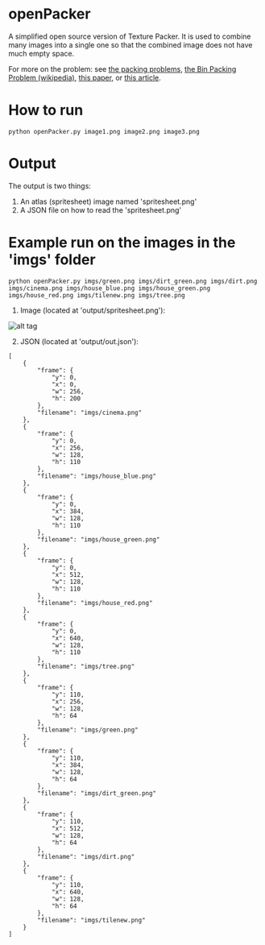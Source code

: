 # openPacker
A simplified open source version of Texture Packer.
It is used to combine many images into a single one so that the combined image does not have much empty space.

For more on the problem: see [the packing problems](https://en.wikipedia.org/wiki/Packing_problems), [the Bin Packing Problem (wikipedia)](https://en.wikipedia.org/wiki/Bin_packing_problem), [this paper](http://www.aaai.org/Papers/ICAPS/2003/ICAPS03-029.pdf), or [this article](https://www.codeproject.com/Articles/210979/Fast-optimizing-rectangle-packing-algorithm-for-bu#basic).

# How to run
```
python openPacker.py image1.png image2.png image3.png
```

# Output
The output is two things:
1) An atlas (spritesheet) image named 'spritesheet.png'
2) A JSON file on how to read the 'spritesheet.png'


# Example run on the images in the 'imgs' folder
```
python openPacker.py imgs/green.png imgs/dirt_green.png imgs/dirt.png imgs/cinema.png imgs/house_blue.png imgs/house_green.png imgs/house_red.png imgs/tilenew.png imgs/tree.png
```

1) Image (located at 'output/spritesheet.png'):

![alt tag](https://github.com/skaparelos/openPacker/blob/master/output/spritesheet.png?raw=true)

2) JSON (located at 'output/out.json'):
```
[
    {
        "frame": {
            "y": 0, 
            "x": 0, 
            "w": 256, 
            "h": 200
        }, 
        "filename": "imgs/cinema.png"
    }, 
    {
        "frame": {
            "y": 0, 
            "x": 256, 
            "w": 128, 
            "h": 110
        }, 
        "filename": "imgs/house_blue.png"
    }, 
    {
        "frame": {
            "y": 0, 
            "x": 384, 
            "w": 128, 
            "h": 110
        }, 
        "filename": "imgs/house_green.png"
    }, 
    {
        "frame": {
            "y": 0, 
            "x": 512, 
            "w": 128, 
            "h": 110
        }, 
        "filename": "imgs/house_red.png"
    }, 
    {
        "frame": {
            "y": 0, 
            "x": 640, 
            "w": 128, 
            "h": 110
        }, 
        "filename": "imgs/tree.png"
    }, 
    {
        "frame": {
            "y": 110, 
            "x": 256, 
            "w": 128, 
            "h": 64
        }, 
        "filename": "imgs/green.png"
    }, 
    {
        "frame": {
            "y": 110, 
            "x": 384, 
            "w": 128, 
            "h": 64
        }, 
        "filename": "imgs/dirt_green.png"
    }, 
    {
        "frame": {
            "y": 110, 
            "x": 512, 
            "w": 128, 
            "h": 64
        }, 
        "filename": "imgs/dirt.png"
    }, 
    {
        "frame": {
            "y": 110, 
            "x": 640, 
            "w": 128, 
            "h": 64
        }, 
        "filename": "imgs/tilenew.png"
    }
]
```
